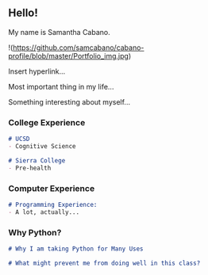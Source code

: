## Hello!

My name is Samantha Cabano. 

!(https://github.com/samcabano/cabano-profile/blob/master/Portfolio_img.jpg)

Insert hyperlink...

Most important thing in my life...

Something interesting about myself...

### College Experience

```markdown
# UCSD
- Cognitive Science

# Sierra College
- Pre-health
```

### Computer Experience

```markdown
# Programming Experience:
- A lot, actually...
```

### Why Python?

```markdown
# Why I am taking Python for Many Uses

# What might prevent me from doing well in this class?

```
